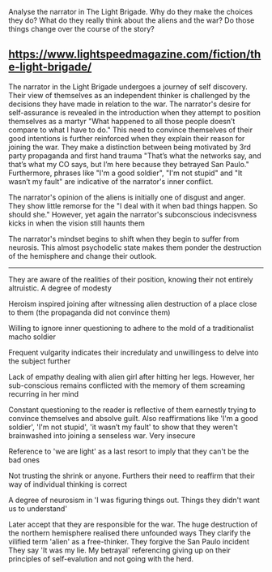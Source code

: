 <!-- SPDX-License-Identifier: zlib-acknowledgement -->
Analyse the narrator in The Light Brigade. 
Why do they make the choices they do? 
What do they really think about the aliens and the war? 
Do those things change over the course of the story?


https://www.lightspeedmagazine.com/fiction/the-light-brigade/
---------------------------------------------------------
The narrator in the Light Brigade undergoes a journey of self discovery. 
Their view of themselves as an independent thinker is challenged by the decisions they have made in relation to the war.
The narrator's desire for self-assurance is revealed in the introduction when they attempt to position themselves as a martyr "What happened to all those people doesn’t compare to what I have to do."
This need to convince themselves of their good intentions is further reinforced when they explain their reason for joining the war. 
They make a distinction between being motivated by 3rd party propaganda and first hand trauma "That’s what the networks say, and that’s what my CO says, but I’m here because they betrayed San Paulo."
Furthermore, phrases like "I'm a good soldier", "I'm not stupid" and "It wasn’t my fault" are indicative of the narrator's inner conflict.

The narrator's opinion of the aliens is initially one of disgust and anger. They show little remorse for the "I deal with it when bad things happen. So should she."
However, yet again the narrator's subconscious indecisvness kicks in when the vision still haunts them

The narrator's mindset begins to shift when they begin to suffer from neurosis. This almost psychodelic state makes them ponder the destruction of the hemisphere and change their outlook.

---------------------------------------------------------

They are aware of the realities of their position, knowing their not entirely altruistic. A degree of modesty

Heroism inspired joining after witnessing alien destruction of a place close to them (the propaganda did not convince them)

Willing to ignore inner questioning to adhere to the mold of a traditionalist macho soldier

Frequent vulgarity indicates their incredulaty and unwillingess to delve into the subject further 

Lack of empathy dealing with alien girl after hitting her legs. However, her sub-conscious remains conflicted with the memory of them screaming recurring in her mind

Constant questioning to the reader is reflective of them earnestly trying to convince themselves and absolve guilt. 
Also reaffirmations like 'I'm a good soldier', 'I'm not stupid', 'it wasn’t my fault' to show that they weren't brainwashed into joining a senseless war. Very insecure

Reference to 'we are light' as a last resort to imply that they can't be the bad ones

Not trusting the shrink or anyone. Furthers their need to reaffirm that their way of individual thinking is correct

A degree of neurosism in 'I was figuring things out. Things they didn't want us to understand'

Later accept that they are responsible for the war. The huge destruction of the northern hemisphere realised there unfounded ways
They clarify the vilified term 'alien' as a free-thinker. They forgive the San Paulo incident 
They say 'It was my lie. My betrayal' referencing giving up on their principles of self-evalution and not going with the herd.

